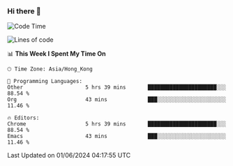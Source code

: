 ### Hi there 👋

<!--
**nicehiro/nicehiro** is a ✨ _special_ ✨ repository because its `README.md` (this file) appears on your GitHub profile.

Here are some ideas to get you started:

- 🔭 I’m currently working on ...
- 🌱 I’m currently learning ...
- 👯 I’m looking to collaborate on ...
- 🤔 I’m looking for help with ...
- 💬 Ask me about ...
- 📫 How to reach me: ...
- 😄 Pronouns: ...
- ⚡ Fun fact: ...
-->

<!--START_SECTION:waka-->
![Code Time](http://img.shields.io/badge/Code%20Time-333%20hrs%2050%20mins-blue)

![Lines of code](https://img.shields.io/badge/From%20Hello%20World%20I%27ve%20Written-2.7%20million%20lines%20of%20code-blue)

📊 **This Week I Spent My Time On** 

```text
🕑︎ Time Zone: Asia/Hong_Kong

💬 Programming Languages: 
Other                    5 hrs 39 mins       ██████████████████████░░░   88.54 % 
Org                      43 mins             ███░░░░░░░░░░░░░░░░░░░░░░   11.46 % 

🔥 Editors: 
Chrome                   5 hrs 39 mins       ██████████████████████░░░   88.54 % 
Emacs                    43 mins             ███░░░░░░░░░░░░░░░░░░░░░░   11.46 % 
```


 Last Updated on 01/06/2024 04:17:55 UTC
<!--END_SECTION:waka-->
